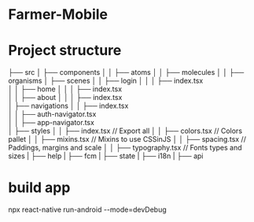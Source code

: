 # Farmer-Mobile
# Project structure
├── src
│   ├── components
│   │  ├── atoms
│   │  ├── molecules
│   │  ├── organisms
│   ├── scenes
│   │  ├── login
│   │  │	 ├── index.tsx  
│   │  ├── home
│   │  │	 ├── index.tsx  
│   │  ├── about
│   │  │	 ├── index.tsx  
│   ├── navigations
│   │  ├── index.tsx            
│   │  ├── auth-navigator.tsx   
│   │  ├── app-navigator.tsx     
│   ├── styles
│   │  ├── index.tsx        // Export all
│   │  ├── colors.tsx       // Colors pallet
│   │  ├── mixins.tsx       // Mixins to use CSSinJS
│   │  ├── spacing.tsx      // Paddings, margins and scale
│   │  ├── typography.tsx   // Fonts types and sizes
|   ├── help
|   ├── fcm
|   ├── state
|   ├── i18n
|   ├── api



# build app

npx react-native run-android --mode=devDebug